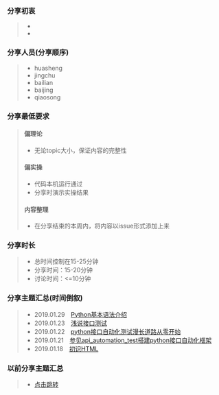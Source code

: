 ### 分享初衷
>+ 
>+ 

### 分享人员(分享顺序)
>+ huasheng
>+ jingchu
>+ bailian
>+ baijing
>+ qiaosong

### 分享最低要求
>#### 偏理论
>+ 无论topic大小，保证内容的完整性
>#### 偏实操
>+ 代码本机运行通过
>+ 分享时演示实操结果
>#### 内容整理
>+ 在分享结束的本周内，将内容以issue形式添加上来

### 分享时长
>+ 总时间控制在15-25分钟
>+ 分享时间：15-20分钟
>+ 讨论时间：<=10分钟
 
### 分享主题汇总(时间倒叙)
>+ 2019.01.29&emsp;[Python基本语法介绍](https://github.com/chzhiyi/-KnowledgeShare/issues/4)
>+ 2019.01.23&emsp;[浅说接口测试](https://github.com/chzhiyi/-KnowledgeShare/issues/5)
>+ 2019.01.22&emsp;[python接口自动化测试漫长道路从零开始](https://github.com/chzhiyi/-KnowledgeShare/issues/3)
>+ 2019.01.21&emsp;[参见api_automation_test搭建python接口自动化框架](https://github.com/chzhiyi/-KnowledgeShare/issues/1)
>+ 2019.01.18&emsp;[初识HTML](https://github.com/chzhiyi/-KnowledgeShare/issues/2)

### 以前分享主题汇总
>+ [点击跳转](https://github.com/chzhiyi/-KnowledgeShare/blob/master/20181114-20190117%E5%88%86%E4%BA%AB%E4%B8%BB%E9%A2%98%E6%B1%87%E6%80%BB.md)
